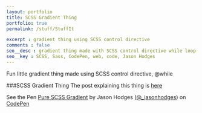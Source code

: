 ```yaml
---
layout: portfolio
title: SCSS Gradient Thing 
portfolio: true
permalink: /stuff/StuffIt

excerpt : gradient thing using SCSS control directive 
comments : false
seo__desc : gradient thing made with SCSS control directive while loop
seo__key : SCSS, Sass, CodePen, web, code, Jason Hodges
---
```


Fun little gradient thing made using SCSS control directive, @while
<!-- /intro -->
###SCSS Gradient Thing
The post explaining this thing is [here](http://jasonhodges.me/blog/SCSS_Gradient/)
<p data-height="510" data-theme-id="0" data-slug-hash="tmdKL" data-user="_jasonhodges" data-default-tab="result" class='codepen'>See the Pen <a href='http://codepen.io/_jasonhodges/pen/tmdKL'>Pure SCSS Gradient</a> by Jason Hodges (<a href='http://codepen.io/_jasonhodges'>@_jasonhodges</a>) on <a href='http://codepen.io'>CodePen</a></p>
<script async src="//codepen.io/assets/embed/ei.js"></script>